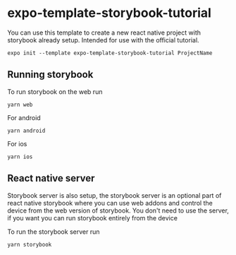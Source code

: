 # expo-template-storybook-tutorial

You can use this template to create a new react native project with storybook already setup.
Intended for use with the official tutorial.

```
expo init --template expo-template-storybook-tutorial ProjectName
```

## Running storybook

To run storybook on the web run

```
yarn web
```

For android

```
yarn android
```

For ios

```
yarn ios
```

## React native server

Storybook server is also setup, the storybook server is an optional part of react native storybook where you can use web addons and control the device from the web version of storybook. You don't need to use the server, if you want you can run storybook entirely from the device

To run the storybook server run

```
yarn storybook
```
